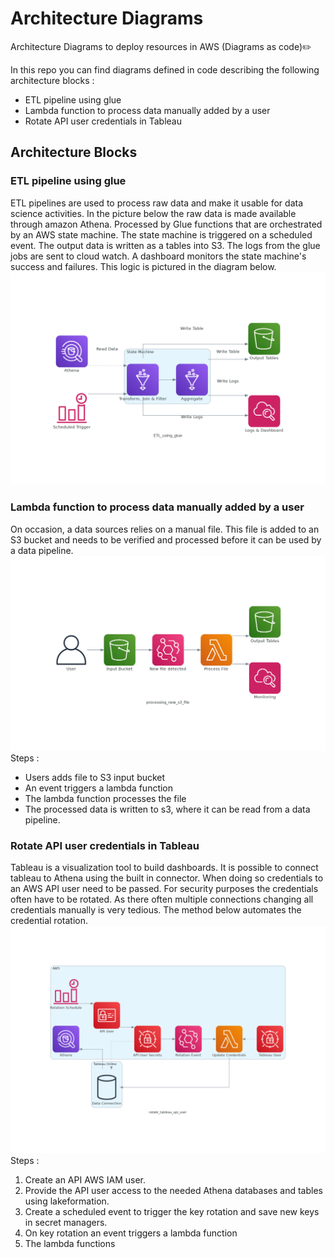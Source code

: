 # Architecture Diagrams
Architecture Diagrams to deploy resources in AWS (Diagrams as code)✏️

In this repo you can find diagrams defined in code describing the following architecture blocks :
- ETL pipeline using glue
- Lambda function to process data manually added by a user
- Rotate API user credentials in Tableau

## Architecture Blocks
### ETL pipeline using glue
ETL pipelines are used to process raw data and make it usable for data science activities. In the picture below the raw data is made available through amazon Athena. Processed by Glue functions that are orchestrated by an AWS state machine. The state machine is triggered on a scheduled event. The output data is written as a tables into S3. The logs from the glue jobs are sent to cloud watch. A dashboard monitors the state machine's success and failures. This logic is pictured in the diagram below.
![alt text](https://github.com/alexane-rose/architecture-diagrams/blob/main/output/ETL_using_glue.png?raw=true)

### Lambda function to process data manually added by a user
On occasion, a data sources relies on a manual file. This file is added to an S3 bucket and needs to be verified and processed before it can be used by a data pipeline.
![alt text](https://github.com/alexane-rose/architecture-diagrams/blob/main/output/processing_new_s3_file.png?raw=true)
Steps :
- Users adds file to S3 input bucket
- An event triggers a lambda function
- The lambda function processes the file
- The processed data is written to s3, where it can be read from a data pipeline.


### Rotate API user credentials in Tableau
Tableau is a visualization tool to build dashboards. It is possible to connect tableau to Athena using the built in connector. When doing so credentials to an AWS API user need to be passed. For security purposes the credentials often have to be rotated. As there often multiple connections changing all credentials manually is very tedious. The method below automates the credential rotation.
![alt text](https://github.com/alexane-rose/architecture-diagrams/blob/main/output/rotate_tableau_api_user.png?raw=true)
Steps :
1. Create an API AWS IAM user.
2. Provide the API user access to the needed Athena databases and tables using lakeformation.
3. Create a scheduled event to trigger the key rotation and save new keys in secret managers.
4. On key rotation an event triggers a lambda function
5. The lambda functions
